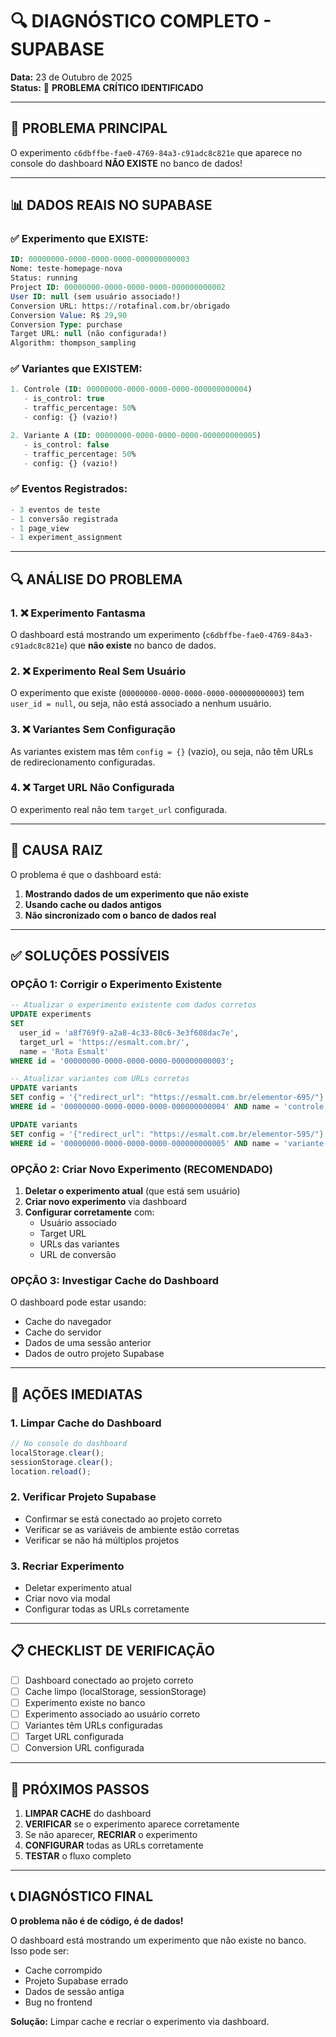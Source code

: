 # 🔍 DIAGNÓSTICO COMPLETO - SUPABASE

**Data:** 23 de Outubro de 2025  
**Status:** 🔴 **PROBLEMA CRÍTICO IDENTIFICADO**

---

## 🚨 PROBLEMA PRINCIPAL

O experimento `c6dbffbe-fae0-4769-84a3-c91adc8c821e` que aparece no console do dashboard **NÃO EXISTE** no banco de dados!

---

## 📊 DADOS REAIS NO SUPABASE

### ✅ Experimento que EXISTE:
```sql
ID: 00000000-0000-0000-0000-000000000003
Nome: teste-homepage-nova
Status: running
Project ID: 00000000-0000-0000-0000-000000000002
User ID: null (sem usuário associado!)
Conversion URL: https://rotafinal.com.br/obrigado
Conversion Value: R$ 29,90
Conversion Type: purchase
Target URL: null (não configurada!)
Algorithm: thompson_sampling
```

### ✅ Variantes que EXISTEM:
```sql
1. Controle (ID: 00000000-0000-0000-0000-000000000004)
   - is_control: true
   - traffic_percentage: 50%
   - config: {} (vazio!)

2. Variante A (ID: 00000000-0000-0000-0000-000000000005)
   - is_control: false
   - traffic_percentage: 50%
   - config: {} (vazio!)
```

### ✅ Eventos Registrados:
```sql
- 3 eventos de teste
- 1 conversão registrada
- 1 page_view
- 1 experiment_assignment
```

---

## 🔍 ANÁLISE DO PROBLEMA

### 1. ❌ Experimento Fantasma
O dashboard está mostrando um experimento (`c6dbffbe-fae0-4769-84a3-c91adc8c821e`) que **não existe** no banco de dados.

### 2. ❌ Experimento Real Sem Usuário
O experimento que existe (`00000000-0000-0000-0000-000000000003`) tem `user_id = null`, ou seja, não está associado a nenhum usuário.

### 3. ❌ Variantes Sem Configuração
As variantes existem mas têm `config = {}` (vazio), ou seja, não têm URLs de redirecionamento configuradas.

### 4. ❌ Target URL Não Configurada
O experimento real não tem `target_url` configurada.

---

## 🎯 CAUSA RAIZ

O problema é que o dashboard está:
1. **Mostrando dados de um experimento que não existe**
2. **Usando cache ou dados antigos**
3. **Não sincronizado com o banco de dados real**

---

## ✅ SOLUÇÕES POSSÍVEIS

### OPÇÃO 1: Corrigir o Experimento Existente

```sql
-- Atualizar o experimento existente com dados corretos
UPDATE experiments
SET 
  user_id = 'a8f769f9-a2a8-4c33-80c6-3e3f608dac7e',
  target_url = 'https://esmalt.com.br/',
  name = 'Rota Esmalt'
WHERE id = '00000000-0000-0000-0000-000000000003';

-- Atualizar variantes com URLs corretas
UPDATE variants
SET config = '{"redirect_url": "https://esmalt.com.br/elementor-695/"}'
WHERE id = '00000000-0000-0000-0000-000000000004' AND name = 'controle';

UPDATE variants
SET config = '{"redirect_url": "https://esmalt.com.br/elementor-595/"}'
WHERE id = '00000000-0000-0000-0000-000000000005' AND name = 'variante-a';
```

### OPÇÃO 2: Criar Novo Experimento (RECOMENDADO)

1. **Deletar o experimento atual** (que está sem usuário)
2. **Criar novo experimento** via dashboard
3. **Configurar corretamente** com:
   - Usuário associado
   - Target URL
   - URLs das variantes
   - URL de conversão

### OPÇÃO 3: Investigar Cache do Dashboard

O dashboard pode estar usando:
- Cache do navegador
- Cache do servidor
- Dados de uma sessão anterior
- Dados de outro projeto Supabase

---

## 🔧 AÇÕES IMEDIATAS

### 1. Limpar Cache do Dashboard
```javascript
// No console do dashboard
localStorage.clear();
sessionStorage.clear();
location.reload();
```

### 2. Verificar Projeto Supabase
- Confirmar se está conectado ao projeto correto
- Verificar se as variáveis de ambiente estão corretas
- Verificar se não há múltiplos projetos

### 3. Recriar Experimento
- Deletar experimento atual
- Criar novo via modal
- Configurar todas as URLs corretamente

---

## 📋 CHECKLIST DE VERIFICAÇÃO

- [ ] Dashboard conectado ao projeto correto
- [ ] Cache limpo (localStorage, sessionStorage)
- [ ] Experimento existe no banco
- [ ] Experimento associado ao usuário correto
- [ ] Variantes têm URLs configuradas
- [ ] Target URL configurada
- [ ] Conversion URL configurada

---

## 🎯 PRÓXIMOS PASSOS

1. **LIMPAR CACHE** do dashboard
2. **VERIFICAR** se o experimento aparece corretamente
3. Se não aparecer, **RECRIAR** o experimento
4. **CONFIGURAR** todas as URLs corretamente
5. **TESTAR** o fluxo completo

---

## 📞 DIAGNÓSTICO FINAL

**O problema não é de código, é de dados!**

O dashboard está mostrando um experimento que não existe no banco. Isso pode ser:
- Cache corrompido
- Projeto Supabase errado
- Dados de sessão antiga
- Bug no frontend

**Solução:** Limpar cache e recriar o experimento via dashboard.

